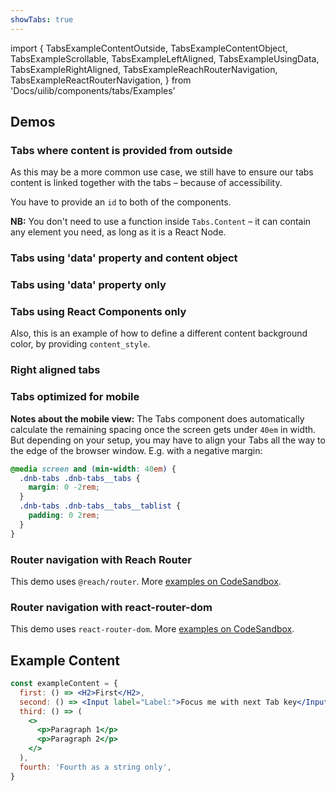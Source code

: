 ```yaml
---
showTabs: true
---
```


import {
TabsExampleContentOutside,
TabsExampleContentObject,
TabsExampleScrollable,
TabsExampleLeftAligned,
TabsExampleUsingData,
TabsExampleRightAligned,
TabsExampleReachRouterNavigation,
TabsExampleReactRouterNavigation,
} from 'Docs/uilib/components/tabs/Examples'

## Demos

### Tabs where content is provided from outside

As this may be a more common use case, we still have to ensure our tabs content is linked together with the tabs – because of accessibility.

You have to provide an `id` to both of the components.

**NB:** You don't need to use a function inside `Tabs.Content` – it can contain any element you need, as long as it is a React Node.

<TabsExampleContentOutside />

### Tabs using 'data' property and content object

<TabsExampleContentObject />

### Tabs using 'data' property only

<TabsExampleUsingData />

### Tabs using React Components only

Also, this is an example of how to define a different content background color, by providing `content_style`.

<TabsExampleLeftAligned />

### Right aligned tabs

<TabsExampleRightAligned />

### Tabs optimized for mobile

<TabsExampleScrollable />

**Notes about the mobile view:** The Tabs component does automatically calculate the remaining spacing once the screen gets under `40em` in width.
But depending on your setup, you may have to align your Tabs all the way to the edge of the browser window. E.g. with a negative margin:

```css
@media screen and (min-width: 40em) {
  .dnb-tabs .dnb-tabs__tabs {
    margin: 0 -2rem;
  }
  .dnb-tabs .dnb-tabs__tabs__tablist {
    padding: 0 2rem;
  }
}
```

### Router navigation with Reach Router

This demo uses `@reach/router`. More [examples on CodeSandbox](https://codesandbox.io/embed/8z8xov7xyj).

<TabsExampleReachRouterNavigation />

### Router navigation with react-router-dom

This demo uses `react-router-dom`. More [examples on CodeSandbox](https://codesandbox.io/embed/8z8xov7xyj).

<TabsExampleReactRouterNavigation />

## Example Content

```jsx
const exampleContent = {
  first: () => <H2>First</H2>,
  second: () => <Input label="Label:">Focus me with next Tab key</Input>,
  third: () => (
    <>
      <p>Paragraph 1</p>
      <p>Paragraph 2</p>
    </>
  ),
  fourth: 'Fourth as a string only',
}
```
